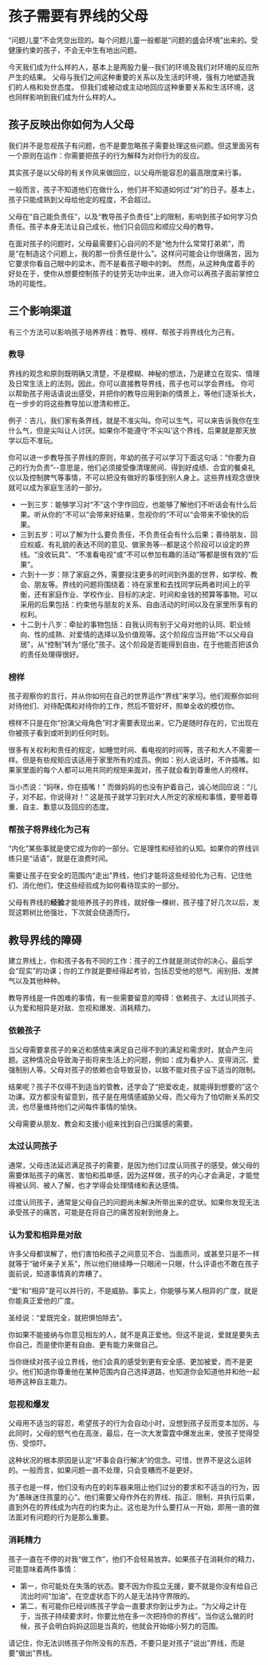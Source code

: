 <link rel="stylesheet" type="text/css" href="../../auto-number.css">

# 孩子需要有界线的父母

“问题儿童”不会凭空出现的。每个问题儿童一般都是“问题的盛会环境”出来的。受健康约束的孩子，不会无中生有地出问题。

今天我们成为什么样的人，基本上是两股力量--我们的环境及我们对环境的反应所产生的结果。
父母与我们之间这种重要的关系以及生活的环境，强有力地塑造我们的人格和处世态度。
但我们或被动或主动地回应这种重要关系和生活环境，这也同样影响到我们成为什么样的人。

## 孩子反映出你如何为人父母

我们并不是忽视孩子有问题，也不是要忽略孩子需要处理这些问题。但这里面另有一个原则在运作：你需要把孩子的行为解释为对你行为的反应。

其实孩子是以父母的有关作风来做回应，以父母所能容忍的最高限度来行事。

一般而言，孩子不知道他们在做什么，他们并不知道如何过“对”的日子。基本上，孩子只能成熟到父母给他定的程度，不会超过。

父母在“自己能负责任”，以及“教导孩子负责任”上的限制，影响到孩子如何学习负责任。孩子本身无法让自己成长，他们只会回应和顺应父母的教导。

在面对孩子的问题时，父母最需要扪心自问的不是“他为什么常常打弟弟”，而是“在制造这个问题上，我的那一份责任是什么”。这样问可能会让你很痛苦，因为它要求你看自己眼中的梁木，而不是看孩子眼中的刺。
然而，从这种角度着手的好处在于，使你从想要控制孩子的徒劳无功中出来，进入你可以再孩子面前掌控立场的可能性。

## 三个影响渠道

有三个方法可以影响孩子培养界线：教导、榜样、帮孩子将界线化为己有。

### 教导

界线的观念和原则既明确又清楚，不是模糊、神秘的想法，乃是建立在现实、情理及日常生活上的法则。因此，你可以直接教导界线，孩子也可以学会界线。
你可以帮助孩子用话语说出感受，并把你的教导应用到新的情景上，等他们逐渐长大，在一步步的将这些教导加以澄清和修正。

例子：吉儿，我们家有条界线，就是不准尖叫。你可以生气，可以来告诉我你在生什么气，但是尖叫让人讨厌。如果你不能遵守‘不尖叫’这个界线，后果就是那天放学以后不准玩。

你可以进一步教导孩子界线的原则，年幼的孩子可以学习下面这句话：“你要为自己的行为负责”--意思是，他们必须接受像清理房间、得到好成绩、合宜的餐桌礼仪以及控制脾气等事情，不可以把没有做好的事怪到别人身上。这些界线观念很快就可以成为家庭生活的一部分。

* 一到三岁：能够学习对“不”这个字作回应，也能够了解他们不听话会有什么后果。听从你的“不可以”会带来好结果，忽视你的“不可以”会带来不愉快的后果。
* 三到五岁：可以了解为什么要负责任，不负责任会有什么后果；善待朋友、回应权威、有礼貌的表达不同的意见、做家务等--都是这个阶段可以设定的界线。“没收玩具”、“不准看电视”或“不可以参加有趣的活动”等都是很有效的“后果”。
* 六到十一岁：除了家庭之外，需要投注更多的时间到外面的世界，如学校、教会、朋友等。界线的问题将围绕着：待在家里和去找同学玩两者时间上的平衡，还有家庭作业、学校作业、目标的决定、时间和金钱的预算等事物。可以采用的后果包括：约束他与朋友的关系、自由活动的时间以及在家里所享有的权利。
* 十二到十八岁：牵扯的事物包括：自我认同有别于父母对他的认同、职业倾向、性的成熟、对爱情的选择以及价值观等。这个阶段应当开始“不以父母自居”，从“控制”转为“感化”孩子。这个阶段是否能得到自由，在于他能否把该负的责任处理得很好。

### 榜样

孩子观察你的言行，并从你如何在自己的世界运作“界线”来学习。他们观察你如何对待他们、对待配偶和对待你的工作，然后不管好坏，照单全收的模仿你。

榜样不只是在你“扮演父母角色”时才需要表现出来，它乃是随时存在的，它出现在你被孩子看到或听到的任何时刻。

很多有关权利和责任的规定，如睡觉时间、看电视的时间等，孩子和大人不需要一样。但是有些规矩应该适用于家里所有的成员。例如：别人说话时，不许插嘴。如果家里面的每个人都可以用共同的规矩来面对，孩子就会看到尊重他人的榜样。

当小杰说：“妈咪，你在插嘴！” 而做妈妈的也没有护着自己，诚心地回应说：“儿子，对不起，你说得对！” 这是孩子就学习到对大人所定的家规和事情，要带着尊重、自主、歉意以及回应的态度。

### 帮孩子将界线化为己有

“内化”某些事就是使它成为你的一部分。它是理性和经验的认知。如果你的界线训练只是“话语”，就是在浪费时间。

需要让孩子在安全的范围内“走出”界线，他们才能将这些经验化为己有、记住他们、消化他们，使这些经验成为如何看待现实的一部分。

父母有界线的**经验**才能培养孩子的界线，就好像一棵树，孩子撞了好几次以后，发现这颗树比他强壮，下次就会绕道而行。

## 教导界线的障碍

建立界线上，你和孩子各有不同的工作：孩子的工作就是测试你的决心，最后学会“现实”的功课；你的工作就是要经得起考验，包括忍受他的怒气、闹别扭、发脾气以及其他种种。

教导界线是一件困难的事情，有一些需要留意的障碍：依赖孩子、太过认同孩子、认为爱和相异是对敌、忽视和爆发、消耗精力。

### 依赖孩子

当父母需要拿孩子的亲近和感情来满足自己得不到的满足和需求时，就会产生问题。这种情况会导致海子街将来生活上的问题，例如：成为看护人、变得消沉、爱强制别人等。父母对孩子的依赖也会导致妥协，以致不能对孩子设下适当的限制。

结果呢？孩子不仅得不到适当的管教，还学会了“把爱收走，就能得到想要的”这个功课。双方都没有留意到，孩子是在用情感威胁父母，而父母为了怕切断关系的交流，也尽量维持他们之间每件事情的愉快。

父母需要从朋友、教会和支援小组来找到自己归属感的需要。

### 太过认同孩子

通常，父母违法延迟满足孩子的需要，是因为他们过度认同孩子的感受。做父母的需要体贴孩子的痛苦、害怕和孤单感，因为这样做，孩子的内心才会满足，才能觉得被认同、被人了解，也才学得会处理情绪和表达感情。

过度认同孩子，通常是父母自己的问题尚未解决所带出来的症状。如果你发现无法承受孩子的痛苦，可能是在将自己的痛苦投射到他身上。

### 认为爱和相异是对敌

许多父母都误解了，他们害怕和孩子之间意见不合、当面质问，或甚至只是不一样就等于“破坏亲子关系”，所以他们继续睁一只眼闭一只眼，什么评语也不敢在孩子面前说，知道事情真的弄糟了。

“爱”和“相异”是可以并行的，不是威胁。事实上，你能够与某人相异的广度，就是你能真正爱他的广度。

圣经说：“爱既完全，就把惧怕除去”。

你如果不能接纳与你意见相左的人，就不是真正爱他。但这不是说，爱就是要失去你自己，而是使你更有自由、更有能力来做自己。

当你继续对孩子设立界线，他们会真的感受到更有安全感、更加被爱，而不是更少。他们知道你尊重他在某种范围内自己选择道路，也知道你会知道他并和他一起培养这种自主能力。

### 忽视和爆发

父母用不适当的容忍，希望孩子的行为会自动小时，没想到孩子反而变本加厉。与此同时，父母的怒气也在高涨，最后，在一次大发雷霆中爆发出来，使孩子觉得受伤、受惊吓。

这种状况的根本原因是认定“坏事会自行解决”的信念。可惜，世界不是这么运转的。一般而言，如果问题一直不处理，只会变糟而不是更好。

孩子也是一样，他们没有内在的刹车器来阻止他们过分的要求和不适当的行为，因为“愚昧迷住孩童的心”。他们需要父母作外在的界线、指正、限制，并执行后果，直到外在的界线成为内在的约束为止。这也是为什么要打从一开始，即用一直的做法面对有问题的行为是那么重要。

### 消耗精力

孩子一直在不停的对我“做工作”，他们不会轻易放弃。如果孩子在消耗你的精力，可能意味着两件事情：

* 第一，你可能处在失落的状态。要不因为你孤立无援，要不就是你没有给自己流出时间“加油”。在空虚状态下的人是无法持守界限的。
* 第二，有可能你已经训练孩子学会一直要求你到让步为止。“为父母之计在于，当孩子持续要求时，你要比他在多一次把持你的界线”。当你这么做的时候，孩子会明白妈妈这回是当真的，他就会开始缩小努力的范围。

请记住，你无法训练孩子你所没有的东西，不要只是对孩子“说出”界线，而是要“做出”界线。

